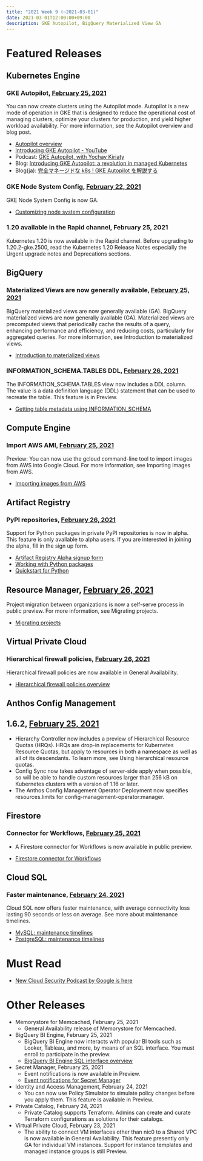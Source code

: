 ```yaml
---
title: "2021 Week 9 (~2021-03-01)"
date: 2021-03-01T12:00:00+09:00
description: GKE Autopilot, BigQuery Materialized View GA
---
```


# Featured Releases

## Kubernetes Engine
### GKE Autopilot, [February 25, 2021](https://cloud.google.com/kubernetes-engine/docs/release-notes#february_25_2021_2021-r7)

You can now create clusters using the Autopilot mode. Autopilot is a new mode of operation in GKE that is designed to reduce the operational cost of managing clusters, optimize your clusters for production, and yield higher workload availability. For more information, see the Autopilot overview and blog post.

- [Autopilot overview](https://cloud.google.com/kubernetes-engine/docs/concepts/autopilot-overview)
- [Introducing GKE Autopilot - YouTube](https://www.youtube.com/watch?v=_JKsv2BtAnY)
- Podcast: [GKE Autopilot, with Yochay Kiriaty](https://kubernetespodcast.com/episode/139-gke-autopilot/)
- Blog: [Introducing GKE Autopilot: a revolution in managed Kubernetes](https://cloud.google.com/blog/products/containers-kubernetes/introducing-gke-autopilot)
- Blog(ja): [完全マネージドな k8s ! GKE Autopilot を解説する](https://medium.com/google-cloud-jp/gke-autopilot-87f8458ccf74)

### GKE Node System Config, [February 22, 2021](https://cloud.google.com/kubernetes-engine/docs/release-notes#february_22_2021)
GKE Node System Config is now GA.

- [Customizing node system configuration](https://cloud.google.com/kubernetes-engine/docs/how-to/node-system-config)

### 1.20 available in the Rapid channel, February 25, 2021
Kubernetes 1.20 is now available in the Rapid channel. Before upgrading to 1.20.2-gke.2500, read the Kubernetes 1.20 Release Notes especially the Urgent upgrade notes and Deprecations sections.

## BigQuery
### Materialized Views are now generally available, [February 25, 2021](https://cloud.google.com/bigquery/docs/release-notes#February_25_2021)
BigQuery materialized views are now generally available (GA). BigQuery materialized views are now generally available (GA). Materialized views are precomputed views that periodically cache the results of a query, enhancing performance and efficiency, and reducing costs, particularly for aggregated queries. For more information, see Introduction to materialized views.

- [Introduction to materialized views](https://cloud.google.com/bigquery/docs/materialized-views-intro)

### INFORMATION_SCHEMA.TABLES DDL, [February 26, 2021](https://cloud.google.com/bigquery/docs/release-notes#February_26_2021)
The INFORMATION_SCHEMA.TABLES view now includes a DDL column. The value is a data definition language (DDL) statement that can be used to recreate the table. This feature is in Preview.

- [Getting table metadata using INFORMATION_SCHEMA](https://cloud.google.com/bigquery/docs/information-schema-tables)

## Compute Engine
### Import AWS AMI, [February 25, 2021](https://cloud.google.com/compute/docs/release-notes#February_25_2021)
Preview: You can now use the gcloud command-line tool to import images from AWS into Google Cloud. For more information, see Importing images from AWS.

- [Importing images from AWS](https://cloud.google.com/compute/docs/import/import-aws-image)

## Artifact Registry
### PyPI repositories, [February 26, 2021](https://cloud.google.com/artifact-registry/docs/release-notes#February_26_2021)
Support for Python packages in private PyPI repositories is now in alpha. This feature is only available to alpha users. If you are interested in joining the alpha, fill in the sign up form.

- [Artifact Registry Alpha signup form](https://docs.google.com/forms/d/e/1FAIpQLSf5q3CeDna_c27ifadF1KO17W3PrYO91w-UI-jjUdnvGS1cmQ/viewform)
- [Working with Python packages](https://cloud.google.com/artifact-registry/docs/python)
- [Quickstart for Python](https://cloud.google.com/artifact-registry/docs/python/quickstart)


## Resource Manager, [February 26, 2021](https://cloud.google.com/resource-manager/docs/release-notes#February_26_2021)
Project migration between organizations is now a self-serve process in public preview. For more information, see Migrating projects.

- [Migrating projects](https://cloud.google.com/resource-manager/docs/project-migration)

## Virtual Private Cloud
### Hierarchical firewall policies, [February 26, 2021](https://cloud.google.com/vpc/docs/release-notes#February_26_2021)
Hierarchical firewall policies are now available in General Availability.

- [Hierarchical firewall policies overview](https://cloud.google.com/vpc/docs/firewall-policies)


## Anthos Config Management
## 1.6.2, [February 25, 2021](https://cloud.google.com/anthos-config-management/docs/release-notes#February_25_2021)
-  Hierarchy Controller now includes a preview of Hierarchical Resource Quotas (HRQs). HRQs are drop-in replacements for Kubernetes Resource Quotas, but apply to resources in both a namespace as well as all of its descendants. To learn more, see Using hierarchical resource quotas.
- Config Sync now takes advantage of server-side apply when possible, so will be able to handle custom resources larger than 256 kB on Kubernetes clusters with a version of 1.16 or later.
- The Anthos Config Management Operator Deployment now specifies resources.limits for config-management-operator:manager.

## Firestore
### Connector for Workflows, [February 25, 2021](https://cloud.google.com/firestore/docs/release-notes#February_25_2021)
- A Firestore connector for Workflows is now available in public preview.

- [Firestore connector for Workflows](https://cloud.google.com/firestore/docs/solutions/workflows)

## Cloud SQL
### Faster maintenance, [February 24, 2021](https://cloud.google.com/sql/docs/release-notes#February_24_2021)
Cloud SQL now offers faster maintenance, with average connectivity loss lasting 90 seconds or less on average. See more about maintenance timelines.

- [MySQL: maintenance timelines](https://cloud.google.com/sql/docs/mysql/maintenance#how_long_does_maintenance_take)
- [PostgreSQL: maintenance timelines](https://cloud.google.com/sql/docs/postgres/maintenance#how_long_does_maintenance_take)

# Must Read
- [New Cloud Security Podcast by Google is here](https://cloud.google.com/blog/products/identity-security/introducing-google-clouds-new-cloud-security-podcast)

# Other Releases
- Memorystore for Memcached, February 25, 2021
    - General Availability release of Memorystore for Memcached.
- BigQuery BI Engine, February 25, 2021
    - BigQuery BI Engine now interacts with popular BI tools such as Looker, Tableau, and more, by means of an SQL interface. You must enroll to participate in the preview.
    - [BigQuery BI Engine SQL interface overview](https://cloud.google.com/bi-engine/docs/sql-interface-overview)
- Secret Manager, February 25, 2021
    - Event notifications is now available in Preview.
    - [Event notifications for Secret Manager](https://cloud.google.com/secret-manager/docs/event-notifications)
- Identity and Access Management, February 24, 2021
    - You can now use Policy Simulator to simulate policy changes before you apply them. This feature is available in Preview.
- Private Catalog, February 24, 2021
    - Private Catalog supports Terraform. Admins can create and curate Terraform configurations as solutions for their catalogs.
- Virtual Private Cloud, February 23, 2021
    - The ability to connect VM interfaces other than nic0 to a Shared VPC is now available in General Availability. This feature presently only GA for individual VM instances. Support for instance templates and managed instance groups is still Preview.

